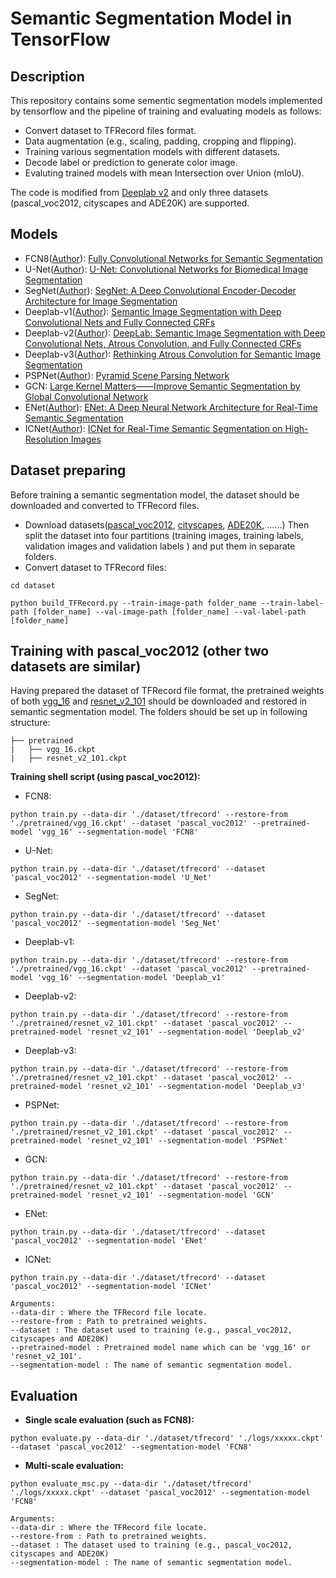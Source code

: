 # Semantic Segmentation Model in TensorFlow

## Description
This repository contains some sementic segmentation models implemented by tensorflow and the pipeline of training and evaluating models as follows:
- Convert dataset to TFRecord files format.
- Data augmentation (e.g., scaling, padding, cropping and flipping).
- Training various segmentation models with different datasets.
- Decode label or prediction to generate color image. 
- Evaluting trained models with mean Intersection over Union (mIoU).

The code is modified from [Deeplab v2](https://github.com/DrSleep/tensorflow-deeplab-resnet) and only three datasets (pascal_voc2012, cityscapes and ADE20K) are supported.

## Models
- FCN8([Author](https://github.com/shelhamer/fcn.berkeleyvision.org)): [Fully Convolutional Networks for Semantic Segmentation](https://arxiv.org/abs/1411.4038)
- U-Net([Author](https://lmb.informatik.uni-freiburg.de/people/ronneber/u-net)): [U-Net: Convolutional Networks for Biomedical Image Segmentation](https://arxiv.org/abs/1505.04597)
- SegNet([Author](https://github.com/alexgkendall/SegNet-Tutorial)): [SegNet: A Deep Convolutional Encoder-Decoder Architecture for Image Segmentation](https://arxiv.org/abs/1511.00561)
- Deeplab-v1([Author](http://liangchiehchen.com/projects/DeepLab-LargeFOV.html)): [Semantic Image Segmentation with Deep Convolutional Nets and Fully Connected CRFs](https://arxiv.org/abs/1412.7062)
- Deeplab-v2([Author](http://liangchiehchen.com/projects/DeepLabv2_resnet.html)): [DeepLab: Semantic Image Segmentation with Deep Convolutional Nets, Atrous Convolution, and Fully Connected CRFs](https://arxiv.org/abs/1606.00915)
- Deeplab-v3([Author](https://github.com/sthalles/deeplab_v3)): [Rethinking Atrous Convolution for Semantic Image Segmentation](https://arxiv.org/abs/1706.05587)
- PSPNet([Author](https://github.com/hszhao/PSPNet)): [Pyramid Scene Parsing Network](https://arxiv.org/abs/1612.01105)
- GCN: [Large Kernel Matters——Improve Semantic Segmentation by Global Convolutional Network](https://arxiv.org/abs/1703.02719)
- ENet([Author](https://github.com/TimoSaemann/ENet)): [ENet: A Deep Neural Network Architecture for Real-Time Semantic Segmentation](https://arxiv.org/abs/1606.02147)
- ICNet([Author](https://github.com/hszhao/ICNet)): [ICNet for Real-Time Semantic Segmentation on High-Resolution Images](https://arxiv.org/abs/1704.08545)

## Dataset preparing
Before training a semantic segmentation model, the dataset should be downloaded and converted to TFRecord files. 
- Download datasets([pascal_voc2012](http://host.robots.ox.ac.uk/pascal/VOC/voc2012/index.html), [cityscapes](https://www.cityscapes-dataset.com/dataset-overview/#features), [ADE20K](http://groups.csail.mit.edu/vision/datasets/ADE20K/), ......)
Then split the dataset into four partitions (training images, training labels, validation images and validation labels ) and put them in separate folders.
- Convert dataset to TFRecord files:
```
cd dataset

python build_TFRecord.py --train-image-path folder_name --train-label-path [folder_name] --val-image-path [folder_name] --val-label-path [folder_name]
```

## Training with pascal_voc2012 (other two datasets are similar)
Having prepared the dataset of TFRecord file format, the pretrained weights of both [vgg_16](https://github.com/tensorflow/models/tree/master/research/slim) and [resnet_v2_101](https://github.com/tensorflow/models/tree/master/research/slim) should be downloaded and restored in semantic segmentation model. The folders should be set up in following structure:

    ├── pretrained                   
    |   ├── vgg_16.ckpt
    |   ├── resnet_v2_101.ckpt

**Training shell script (using pascal_voc2012):**
- FCN8: 

```python train.py --data-dir './dataset/tfrecord' --restore-from './pretrained/vgg_16.ckpt' --dataset 'pascal_voc2012' --pretrained-model 'vgg_16' --segmentation-model 'FCN8'```

- U-Net: 

```python train.py --data-dir './dataset/tfrecord' --dataset 'pascal_voc2012' --segmentation-model 'U_Net'```

- SegNet: 

```python train.py --data-dir './dataset/tfrecord' --dataset 'pascal_voc2012' --segmentation-model 'Seg_Net'```

- Deeplab-v1: 

```python train.py --data-dir './dataset/tfrecord' --restore-from './pretrained/vgg_16.ckpt' --dataset 'pascal_voc2012' --pretrained-model 'vgg_16' --segmentation-model 'Deeplab_v1'```

- Deeplab-v2: 

```python train.py --data-dir './dataset/tfrecord' --restore-from './pretrained/resnet_v2_101.ckpt' --dataset 'pascal_voc2012' --pretrained-model 'resnet_v2_101' --segmentation-model 'Deeplab_v2'```

- Deeplab-v3:

```python train.py --data-dir './dataset/tfrecord' --restore-from './pretrained/resnet_v2_101.ckpt' --dataset 'pascal_voc2012' --pretrained-model 'resnet_v2_101' --segmentation-model 'Deeplab_v3'```

- PSPNet: 

```python train.py --data-dir './dataset/tfrecord' --restore-from './pretrained/resnet_v2_101.ckpt' --dataset 'pascal_voc2012' --pretrained-model 'resnet_v2_101' --segmentation-model 'PSPNet'```

- GCN: 

```python train.py --data-dir './dataset/tfrecord' --restore-from './pretrained/resnet_v2_101.ckpt' --dataset 'pascal_voc2012' --pretrained-model 'resnet_v2_101' --segmentation-model 'GCN'```

- ENet: 

```python train.py --data-dir './dataset/tfrecord' --dataset 'pascal_voc2012' --segmentation-model 'ENet'```

- ICNet: 

```python train.py --data-dir './dataset/tfrecord' --dataset 'pascal_voc2012' --segmentation-model 'ICNet'```

```
Arguments:
--data-dir : Where the TFRecord file locate.
--restore-from : Path to pretrained weights.
--dataset : The dataset used to training (e.g., pascal_voc2012, cityscapes and ADE20K)
--pretrained-model : Pretrained model name which can be 'vgg_16' or 'resnet_v2_101'.
--segmentation-model : The name of semantic segmentation model.

```

## Evaluation
- **Single scale evaluation (such as FCN8):**

```
python evaluate.py --data-dir './dataset/tfrecord' './logs/xxxxx.ckpt' --dataset 'pascal_voc2012' --segmentation-model 'FCN8'
```

- **Multi-scale evaluation:**

```
python evaluate_msc.py --data-dir './dataset/tfrecord' './logs/xxxxx.ckpt' --dataset 'pascal_voc2012' --segmentation-model 'FCN8'
```

```
Arguments:
--data-dir : Where the TFRecord file locate.
--restore-from : Path to pretrained weights.
--dataset : The dataset used to training (e.g., pascal_voc2012, cityscapes and ADE20K)
--segmentation-model : The name of semantic segmentation model.

```




